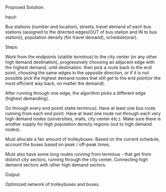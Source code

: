 Proposed Solution:

Input:

Bus stations (number and location), streets, travel demand of each bus stations (assigned to the directed edges(OUT of bus station and IN to bus station)), population density (for travel demand), schedule(orar).

Steps:

Work from the endpoints (statiile terminus) to the city center (or any other high demand destination), progressively choosing an adjacent edge with the highest demand, until destination. then pick a route back to the end point, choosing the same edges in the opposite direction, or if it is not possible pick the highest demand nodes that still get to the end point(or the most efficient way back, no matter the demand).

After running through one edge, the algorithm picks a different edge (highest demanding).

Go through every end point( statie terminus). Have at least one bus route running from each end point. Have at least one route run through each very high demand nodes (universities, malls, city center etc.). Make sure there is another supply for high population density regions (out to high demand nodes).

Must allocate a fair amount of trolleybuses. Based on the current schedule, account the buses based on peak / off-peak times.

Must also have some long routes running from terminus - that get from distinct city sectors, running through the city center. Connecting high demand sectors with other high demand sectors.

Output:

Optimized network of trolleybuses and buses.
